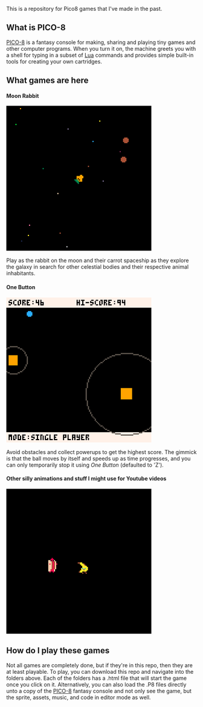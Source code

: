 This is a repository for Pico8 games that I've made in the past. 

## What is PICO-8
[PICO-8](https://www.lexaloffle.com/pico-8.php) is a fantasy console for making, sharing and playing tiny games and other computer programs. When you turn it on, the machine greets you with a shell for typing in a subset of [Lua](https://www.lua.org/) commands and provides simple built-in tools for creating your own cartridges.

## What games are here
#### Moon Rabbit
![Rabbit](./gifs/rabbit.gif)

Play as the rabbit on the moon and their carrot spaceship as they explore the galaxy in search for other celestial bodies and their respective animal inhabitants.


#### One Button
![OneButton](./gifs/one_button.gif)

Avoid obstacles and collect powerups to get the highest score. The gimmick is that the ball moves by itself and speeds up as time progresses, and you can only temporarily stop it using _One Button_ (defaulted to 'Z').

#### Other silly animations and stuff I might use for Youtube videos

![Dancing](./gifs/dancing.gif)

## How do I play these games

Not all games are completely done, but if they're in this repo, then they are at least playable. To play, you can download this repo and navigate into the folders above. Each of the folders has a .html file that will start the game once you click on it. Alternatively, you can also load the .P8 files directly unto a copy of the [PICO-8](https://www.lexaloffle.com/pico-8.php) fantasy console and not only see the game, but the sprite, assets, music, and code in editor mode as well.

